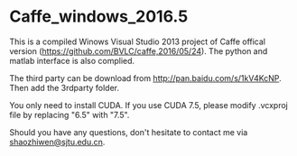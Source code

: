 # Caffe_windows_2016.5

This is a compiled Winows Visual Studio 2013 project of Caffe offical version (https://github.com/BVLC/caffe,2016/05/24). The python and matlab interface is also complied.

The third party can be download from http://pan.baidu.com/s/1kV4KcNP. Then add the 3rdparty folder. 

You only need to install CUDA. If you use CUDA 7.5, please modify .vcxproj file by replacing "6.5" with "7.5".

Should you have any questions, don't hesitate to contact me via shaozhiwen@sjtu.edu.cn.
